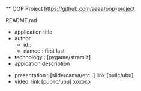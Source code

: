  ** OOP Project
 https://github.com/aaaa/oop-project

 README.md
 - application title
 - author
    * id :
    * namee : first last
- technology : [pygame/stramlit]
- appication description

* presentation : [slide/canva/etc..] link [pulic/ubu]
* video: link [public/ubu]
 xoxoxo
